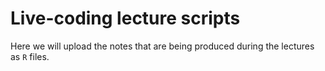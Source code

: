 # Live-coding lecture scripts

Here we will upload the notes that are being produced during the lectures as `R` files.
